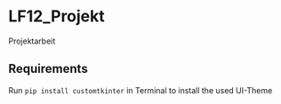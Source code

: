 # LF12_Projekt
Projektarbeit

## Requirements
Run ``` pip install customtkinter ``` in Terminal to install the used UI-Theme

